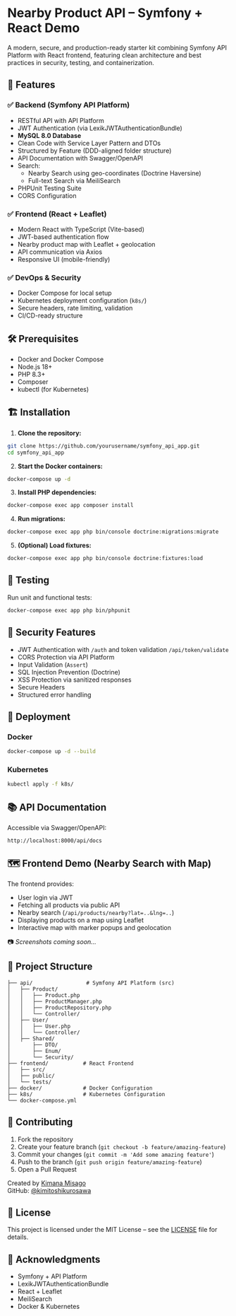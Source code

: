 # Nearby Product API – Symfony + React Demo

A modern, secure, and production-ready starter kit combining Symfony API Platform with React frontend, featuring clean architecture and best practices in security, testing, and containerization.

## 🚀 Features

### ✅ Backend (Symfony API Platform)

- RESTful API with API Platform
- JWT Authentication (via LexikJWTAuthenticationBundle)
- **MySQL 8.0 Database**
- Clean Code with Service Layer Pattern and DTOs
- Structured by Feature (DDD-aligned folder structure)
- API Documentation with Swagger/OpenAPI
- Search:
  - Nearby Search using geo-coordinates (Doctrine Haversine)
  - Full-text Search via MeiliSearch
- PHPUnit Testing Suite
- CORS Configuration

### ✅ Frontend (React + Leaflet)

- Modern React with TypeScript (Vite-based)
- JWT-based authentication flow
- Nearby product map with Leaflet + geolocation
- API communication via Axios
- Responsive UI (mobile-friendly)

### ✅ DevOps & Security

- Docker Compose for local setup
- Kubernetes deployment configuration (`k8s/`)
- Secure headers, rate limiting, validation
- CI/CD-ready structure

## 🛠️ Prerequisites

- Docker and Docker Compose
- Node.js 18+
- PHP 8.3+
- Composer
- kubectl (for Kubernetes)

## 🏗️ Installation

1. **Clone the repository:**
```bash
git clone https://github.com/yourusername/symfony_api_app.git
cd symfony_api_app
```

2. **Start the Docker containers:**
```bash
docker-compose up -d
```

3. **Install PHP dependencies:**
```bash
docker-compose exec app composer install
```

4. **Run migrations:**
```bash
docker-compose exec app php bin/console doctrine:migrations:migrate
```

5. **(Optional) Load fixtures:**
```bash
docker-compose exec app php bin/console doctrine:fixtures:load
```

## 🧪 Testing

Run unit and functional tests:
```bash
docker-compose exec app php bin/phpunit
```

## 🔐 Security Features

- JWT Authentication with `/auth` and token validation `/api/token/validate`
- CORS Protection via API Platform
- Input Validation (`Assert`)
- SQL Injection Prevention (Doctrine)
- XSS Protection via sanitized responses
- Secure Headers
- Structured error handling

## 🚢 Deployment

### Docker

```bash
docker-compose up -d --build
```

### Kubernetes

```bash
kubectl apply -f k8s/
```

## 📚 API Documentation

Accessible via Swagger/OpenAPI:

```
http://localhost:8000/api/docs
```

## 🗺️ Frontend Demo (Nearby Search with Map)

The frontend provides:

- User login via JWT
- Fetching all products via public API
- Nearby search (`/api/products/nearby?lat=..&lng=..`)
- Displaying products on a map using Leaflet
- Interactive map with marker popups and geolocation

📷 *Screenshots coming soon...*

## 🧱 Project Structure

```
├── api/                 # Symfony API Platform (src)
│   ├── Product/
│   │   ├── Product.php
│   │   ├── ProductManager.php
│   │   ├── ProductRepository.php
│   │   └── Controller/
│   ├── User/
│   │   ├── User.php
│   │   └── Controller/
│   ├── Shared/
│       ├── DTO/
│       ├── Enum/
│       └── Security/
├── frontend/           # React Frontend
│   ├── src/
│   ├── public/
│   └── tests/
├── docker/             # Docker Configuration
├── k8s/                # Kubernetes Configuration
└── docker-compose.yml
```

## 🤝 Contributing

1. Fork the repository  
2. Create your feature branch (`git checkout -b feature/amazing-feature`)  
3. Commit your changes (`git commit -m 'Add some amazing feature'`)  
4. Push to the branch (`git push origin feature/amazing-feature`)  
5. Open a Pull Request  

Created by [Kimana Misago](https://kimana.dev)  
GitHub: [@kimitoshikurosawa](https://github.com/kimitoshikurosawa)

## 📝 License

This project is licensed under the MIT License – see the [LICENSE](LICENSE) file for details.

## 🙏 Acknowledgments

- Symfony + API Platform  
- LexikJWTAuthenticationBundle  
- React + Leaflet  
- MeiliSearch  
- Docker & Kubernetes
